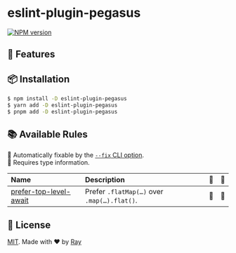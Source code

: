 # eslint-plugin-pegasus

[![NPM version](https://img.shields.io/npm/v/eslint-plugin-pegasus?color=a1b858&label=)](https://www.npmjs.com/package/eslint-plugin-pegasus)

## 💎 Features

## 📦 Installation

```bash
$ npm install -D eslint-plugin-pegasus
$ yarn add -D eslint-plugin-pegasus
$ pnpm add -D eslint-plugin-pegasus
```

## 📚 Available Rules

<!-- begin auto-generated rules list -->

🔧 Automatically fixable by the [`--fix` CLI option](https://eslint.org/docs/user-guide/command-line-interface#--fix).\
💭 Requires type information.

| Name                                                           | Description                                 | 🔧  | 💭  |
| :------------------------------------------------------------- | :------------------------------------------ | :-- | :-- |
| [prefer-top-level-await](docs/rules/prefer-top-level-await.md) | Prefer `.flatMap(…)` over `.map(…).flat()`. | 🔧  | 💭  |

<!-- end auto-generated rules list -->

## 📝 License

[MIT](./LICENSE). Made with ❤️ by [Ray](https://github.com/so1ve)

